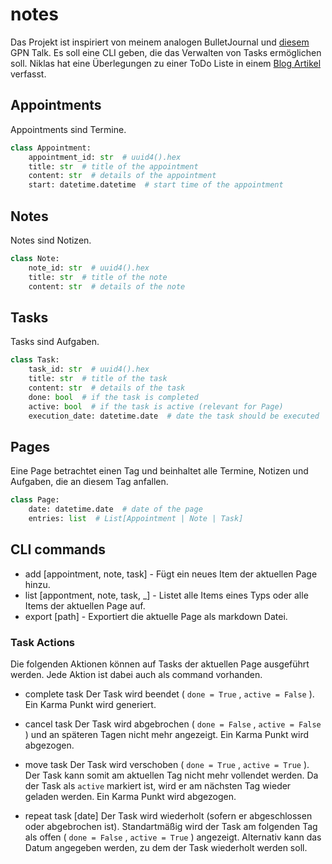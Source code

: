 # notes

Das Projekt ist inspiriert von meinem analogen BulletJournal und [diesem](https://entropia.de/GPN19:Plain_Text:_Die_unertr%C3%A4gliche_Leichtigkeit_des_Seins) GPN Talk. Es soll eine CLI geben, die das Verwalten von Tasks ermöglichen soll. Niklas hat eine Überlegungen zu einer ToDo Liste in einem [Blog Artikel](https://www.ytvwld.de/blog/ToDo.html) verfasst.

## Appointments

Appointments sind Termine.

```python
class Appointment:
    appointment_id: str  # uuid4().hex
    title: str  # title of the appointment
    content: str  # details of the appointment
    start: datetime.datetime  # start time of the appointment
```

## Notes

Notes sind Notizen.

```python
class Note:
    note_id: str  # uuid4().hex
    title: str  # title of the note
    content: str  # details of the note
```

## Tasks

Tasks sind Aufgaben.

```python
class Task:
    task_id: str  # uuid4().hex
    title: str  # title of the task
    content: str  # details of the task
    done: bool  # if the task is completed
    active: bool  # if the task is active (relevant for Page)
    execution_date: datetime.date  # date the task should be executed
```

## Pages

Eine Page betrachtet einen Tag und beinhaltet alle Termine, Notizen und Aufgaben, die an diesem Tag anfallen.

```python
class Page:
    date: datetime.date  # date of the page
    entries: list  # List[Appointment | Note | Task]
```

## CLI commands

* add [appointment, note, task] - Fügt ein neues Item der aktuellen Page hinzu.
* list [appontment, note, task, _] - Listet alle Items eines Typs oder alle Items der aktuellen Page auf.
* export [path] - Exportiert die aktuelle Page als markdown Datei.

### Task Actions

Die folgenden Aktionen können auf Tasks der aktuellen Page ausgeführt werden. Jede Aktion ist dabei auch als command vorhanden.

* complete task
  Der Task wird beendet ( `done = True` , `active = False` ). Ein Karma Punkt wird generiert.

* cancel task
  Der Task wird abgebrochen ( `done = False` , `active = False` ) und an späteren Tagen nicht mehr angezeigt. Ein Karma Punkt wird abgezogen.

* move task
  Der Task wird verschoben ( `done = True` , `active = True` ). Der Task kann somit am aktuellen Tag nicht mehr vollendet werden. Da der Task als `active` markiert ist, wird er am nächsten Tag wieder geladen werden. Ein Karma Punkt wird abgezogen.

* repeat task [date]
  Der Task wird wiederholt (sofern er abgeschlossen oder abgebrochen ist). Standartmäßig wird der Task am folgenden Tag als offen ( `done = False` , `active = True` ) angezeigt. Alternativ kann das Datum angegeben werden, zu dem der Task wiederholt werden soll.

